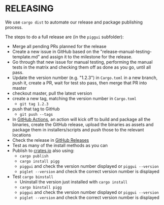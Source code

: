 # RELEASING

We use `cargo dist` to automate our release and package publishing process.

The steps to do a full release are (in the `piggui` subfolder):

- Merge all pending PRs planned for the release
- Create a new issue in GitHub based on the "release-manual-testing-template.md" and assign it to the milestone
  for the release.
- Go through that new issue for manual testing, performing the manual tests in the matrix and checking them
  off as done as you go, until all pass.
- Update the version number (e.g. "1.2.3") in `Cargo.toml` in a new branch, push it, create a PR,
  wait for test sto pass, then merge that PR into master
- checkout master, pull the latest version
- create a new tag, matching the version number in `Cargo.toml`
    - `git tag 1.2.3`
- push that tag to GitHub
    - `git push --tags`
- In [GitHub Actions](https://github.com/andrewdavidmackenzie/pigg/actions), an action will kick off to
  build and package all the binaries, create the GitHub release, upload the binaries
  as assets and package them in installers/scripts and push those to the relevant
  locations
- Check the release in [GitHub Releases](https://github.com/andrewdavidmackenzie/pigg/releases)
- Test as many of the install methods as you can
- Publish to [crates.io](https://crates.io) also using:
    - `cargo publish`
    - `cargo install pigg`
    - `piggui` and check the version number displayed or `piggui --version`
    - `piglet --version` and check the correct version number is displayed
- Test `cargo binstall`
    - Uninstall the version just installed with `cargo install`
    - `cargo binstall pigg`
    - `piggui` and check the version number displayed or `piggui --version`
    - `piglet --version` and check the correct version number is displayed
  